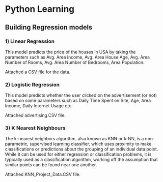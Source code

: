 # Python Learning
## Building Regression models




### 1) Linear Regression

This model predicts the price of the houses in USA by taking the parameters such as Avg. Area Income, Avg. Area House Age, Avg. Area Number of Rooms, Avg. Area Number of Bedrooms, Area Population.

Attached a CSV file for the data.


### 2) Logistic Regression

This model predicts whether the user clicked on the advertisement (or not) based on some parameters such as Daily Time Spent on Site,	Age,	Area Income,	Daily Internet Usage etc.

Attached advertising.CSV file.



### 3) K Nearest Neighbours

The k-nearest neighbors algorithm, also known as KNN or k-NN, is a non-parametric, supervised learning classifier, which uses proximity to make classifications or predictions about the grouping of an individual data point. While it can be used for either regression or classification problems, it is typically used as a classification algorithm, working off the assumption that similar points can be found near one another.

Attached KNN_Project_Data.CSV file.